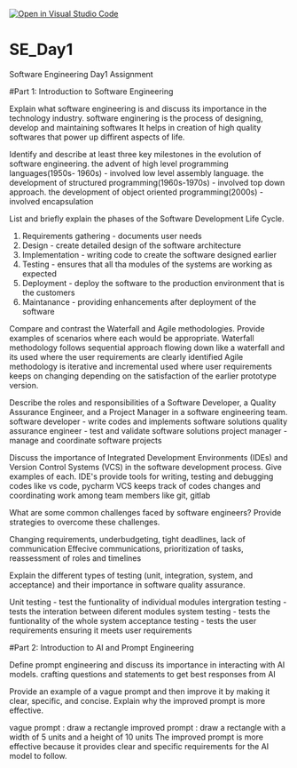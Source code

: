 [![Open in Visual Studio Code](https://classroom.github.com/assets/open-in-vscode-2e0aaae1b6195c2367325f4f02e2d04e9abb55f0b24a779b69b11b9e10269abc.svg)](https://classroom.github.com/online_ide?assignment_repo_id=16938781&assignment_repo_type=AssignmentRepo)
# SE_Day1
Software Engineering Day1 Assignment

#Part 1: Introduction to Software Engineering

Explain what software engineering is and discuss its importance in the technology industry.
software enginering is the process of designing, develop and maintaining softwares
It helps in creation of high quality softwares that power up diffirent aspects of life.

Identify and describe at least three key milestones in the evolution of software engineering.
the advent of high level programming languages(1950s- 1960s) - involved low level assembly language.
the development of structured programming(1960s-1970s) - involved top down approach.
the development of object oriented programming(2000s) - involved encapsulation

List and briefly explain the phases of the Software Development Life Cycle.

1. Requirements gathering - documents user needs
2. Design - create detailed design of the software architecture
3. Implementation - writing code to create the software designed earlier
4. Testing - ensures that all tha modules of the systems are working as expected
5. Deployment - deploy the software to the production environment that is the customers
6. Maintanance - providing enhancements after deployment of the software 


Compare and contrast the Waterfall and Agile methodologies. Provide examples of scenarios where each would be appropriate.
Waterfall methodology follows sequential approach flowing down like a waterfall and its used where the user requirements are clearly identified
Agile methodology is iterative and incremental  used where user requirements keeps on changing depending on the satisfaction of the earlier prototype version.

Describe the roles and responsibilities of a Software Developer, a Quality Assurance Engineer, and a Project Manager in a software engineering team.
software developer - write codes and implements software solutions
quality assurance engineer - test and validate software solutions
project manager - manage and coordinate software projects


Discuss the importance of Integrated Development Environments (IDEs) and Version Control Systems (VCS) in the software development process. Give examples of each.
IDE's provide tools for writing, testing and debugging codes like vs code, pycharm
VCS keeps track of codes changes and coordinating work among team members like git, gitlab


What are some common challenges faced by software engineers? Provide strategies to overcome these challenges.

Changing requirements, underbudgeting, tight deadlines, lack of communication
Effecive communications, prioritization of tasks, reassessment of roles and timelines

Explain the different types of testing (unit, integration, system, and acceptance) and their importance in software quality assurance.

Unit testing - test the funtionality of individual modules
intergration testing - tests the interation between diferent modules
system testing - tests the funtionality of the whole system
acceptance testing - tests the user requirements ensuring it meets user requirements


#Part 2: Introduction to AI and Prompt Engineering


Define prompt engineering and discuss its importance in interacting with AI models.
crafting questions and statements to get best responses from AI


Provide an example of a vague prompt and then improve it by making it clear, specific, and concise. Explain why the improved prompt is more effective.

vague prompt : draw a rectangle
improved prompt : draw a rectangle with a width of 5 units and a height of 10 units
The improved prompt is more effective because it provides clear and specific requirements for the AI model to follow.
